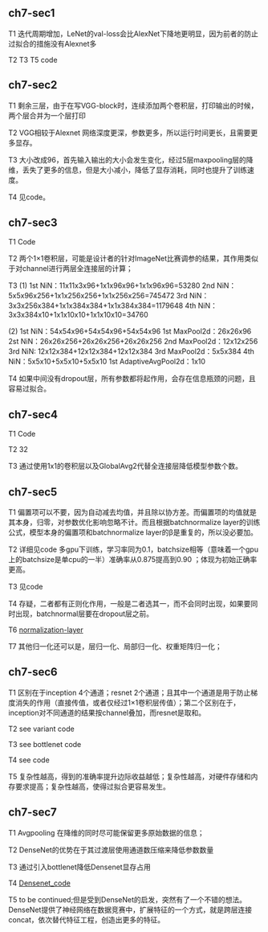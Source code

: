 ## ch7-sec1
T1
迭代周期增加，LeNet的val-loss会比AlexNet下降地更明显，因为前者的防止过拟合的措施没有Alexnet多

T2 T3 T5 code

## ch7-sec2
T1 
剩余三层，由于在写VGG-block时，连续添加两个卷积层，打印输出的时候，两个层合并为一个层打印

T2
VGG相较于Alexnet 网络深度更深，参数更多，所以运行时间更长，且需要更多显存。

T3
大小改成96，首先输入输出的大小会发生变化，经过5层maxpooling层的降维，丢失了更多的信息，但是大小减小，降低了显存消耗，同时也提升了训练速度。

T4
见code。

## ch7-sec3
T1
Code

T2
两个1×1卷积层，可能是设计者的针对ImageNet比赛调参的结果，其作用类似于对channel进行两层全连接层的计算；

T3
(1)
1st NiN：11x11x3x96+1x1x96x96+1x1x96x96=53280
2nd NiN：5x5x96x256+1x1x256x256+1x1x256x256=745472
3rd NiN：3x3x256x384+1x1x384x384+1x1x384x384=1179648
4th NiN：3x3x384x10+1x1x10x10+1x1x10x10=34760

(2)
1st NiN：54x54x96+54x54x96+54x54x96
1st MaxPool2d：26x26x96
2st NiN：26x26x256+26x26x256+26x26x256
2nd MaxPool2d：12x12x256
3rd NiN: 12x12x384+12x12x384+12x12x384
3rd MaxPool2d：5x5x384
4th NiN：5x5x10+5x5x10+5x5x10
1st AdaptiveAvgPool2d：1x10

T4
如果中间没有dropout层，所有参数都将起作用，会存在信息瓶颈的问题，且容易过拟合。

## ch7-sec4
T1
Code

T2
32

T3
通过使用1x1的卷积层以及GlobalAvg2代替全连接层降低模型参数个数。

## ch7-sec5
T1
偏置项可以不要，因为自动减去均值，并且除以协方差。而偏置项的均值就是其本身，归零，对参数优化影响忽略不计。而且根据batchnormalize layer的训练公式，模型本身的偏置项和batchnormalize layer的β是重复的，所以没必要加。

T2
详细见code
多gpu下训练，学习率同为0.1，batchsize相等（意味着一个gpu上的batchsize是单cpu的一半）准确率从0.875提高到0.90 ；体现为初始正确率更高。

T3
见code

T4
存疑，二者都有正则化作用，一般是二者选其一，而不会同时出现，如果要同时出现，batchnormal层要在dropout层之前。

T6
[normalization-layer](https://pytorch.org/docs/stable/nn.html#normalization-layers)

T7
其他归一化还可以是，层归一化、局部归一化、权重矩阵归一化；

## ch7-sec6
T1
区别在于inception 4个通道；resnet 2个通道；且其中一个通道是用于防止梯度消失的作用（直接传值，或者仅经过1×1卷积层传值）；第二个区别在于，inception对不同通道的结果按channel叠加，而resnet是取和。

T2
see variant code

T3 
see bottlenet code

T4
see code

T5
复杂性越高，得到的准确率提升边际收益越低；复杂性越高，对硬件存储和内存要求提高；复杂性越高，使得过拟合更容易发生。

## ch7-sec7
T1
Avgpooling 在降维的同时尽可能保留更多原始数据的信息；

T2
DenseNet的优势在于其过渡层使用通道数压缩来降低参数数量

T3
通过引入bottlenet降低Densenet显存占用

T4
[Densenet_code](https://pytorch.org/vision/stable/_modules/torchvision/models/densenet.html#densenet121)

T5
to be continued;但是受到DenseNet的启发，突然有了一个不错的想法。DenseNet提供了神经网络在数据竞赛中，扩展特征的一个方式，就是跨层连接concat，依次替代特征工程，创造出更多的特征。
